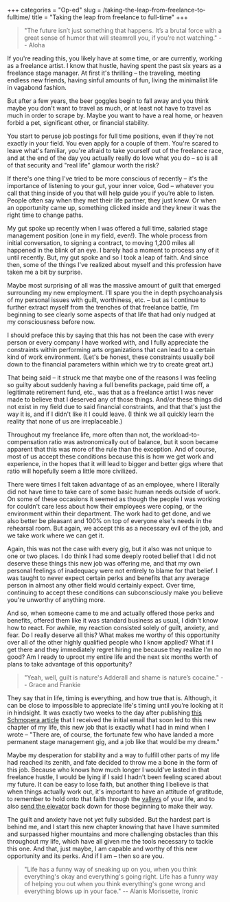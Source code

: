 +++
categories = "Op-ed"
slug = /taking-the-leap-from-freelance-to-fulltime/
title = "Taking the leap from freelance to full-time"
+++

>"The future isn’t just something that happens. It’s a brutal force with a great sense of humor that will steamroll you, if you’re not watching." -- Aloha

If you're reading this, you likely have at some time, or are currently, working as a freelance artist. I know that hustle, having spent the past six years as a freelance stage manager. At first it's thrilling – the traveling, meeting endless new friends, having sinful amounts of fun, living the minimalist life in vagabond fashion.

But after a few years, the beer goggles begin to fall away and you think maybe you don't want to travel as much, or at least not have to travel as much in order to scrape by. Maybe you want to have a real home, or heaven forbid a pet, significant other, or financial stability.

You start to peruse job postings for full time positions, even if they're not exactly
in your field. You even apply for a couple of them. You're scared to leave what's familiar, you're afraid to take yourself out of the freelance race, and at the end of the day you actually really do love what you do – so is all of that security and "real life" glamour worth the risk?

If there's one thing I've tried to be more conscious of recently – it's the importance of listening to your gut, your inner voice, God – whatever you call that thing inside of you that will help guide you if you’re able to listen. People often say when they met their life partner, they just knew. Or when an opportunity came up, something clicked inside and they knew it was the right time to change paths.

My gut spoke up recently when I was offered a full time, salaried stage management position (one in my field, even!). The whole process from initial conversation, to signing a contract, to moving 1,200 miles all happened in the blink of an eye. I barely had a moment to process any of it until recently. But, my gut spoke and so I took a leap of faith. And since then, some of the things I've realized about myself and this profession have taken me a bit by surprise.

Maybe most surprising of all was the massive amount of guilt that emerged surrounding my new employment. I'll spare you the in depth psychoanalysis of my personal issues with guilt, worthiness, etc. – but as I continue to further extract myself from the trenches of that freelance battle, I’m beginning to see clearly some aspects of that life that had only nudged at my consciousness before now.

I should preface this by saying that this has not been the case with every person or every company I have worked with, and I fully appreciate the constraints within performing arts organizations that can lead to a certain kind of work environment. (Let's be honest, these constraints usually boil down to the financial parameters within which we try to create great art.)

That being said – it struck me that maybe one of the reasons I was feeling so guilty about suddenly having a full benefits package, paid time off, a legitimate retirement fund, etc., was that as a freelance artist I was never made to believe that I deserved any of those things. And/or these things did not exist in my field due to said financial constraints, and that that's just the way it is, and if I didn't like it I could leave. (I think we all quickly learn the reality that none of us are irreplaceable.)

Throughout my freelance life, more often than not, the workload-to-compensation ratio was astronomically out of balance, but it soon became apparent that this was more of the rule than the exception. And of course, most of us accept these conditions because this is how we get work and experience, in the hopes that it will lead to bigger and better gigs where that ratio will hopefully seem a little more civilized.

There were times I felt taken advantage of as an employee, where I literally did not have time to take care of some basic human needs outside of work. On some of these occasions it seemed as though the people I was working for couldn't care less about how their employees were coping, or the environment within their department. The work had to get done, and we also better be pleasant and 100% on top of everyone else's needs in the rehearsal room. But again, we accept this as a necessary evil of the job, and we take work where we can get it.

Again, this was not the case with every gig, but it also was not unique to one or two places. I do think I had some deeply rooted belief that I did not deserve these things this new job was offering me, and that my own personal feelings of inadequacy were not entirely to blame for that belief. I was taught to never expect certain perks and benefits that any average person in almost any other field would certainly expect. Over time, continuing to accept these conditions can subconsciously make you believe you're unworthy of anything more.

And so, when someone came to me and actually offered those perks and benefits, offered them like it was standard business as usual, I didn't know how to react. For awhile, my reaction consisted solely of guilt, anxiety, and fear. Do I really deserve all this? What makes me worthy of this opportunity over all of the other highly qualified people who I know applied? What if I get there and they immediately regret hiring me because they realize I'm no good? Am I ready to uproot my entire life and the next six months worth of plans to take advantage of this opportunity?

>"Yeah, well, guilt is nature's Adderall and shame is nature’s cocaine." -- Grace and Frankie

They say that in life, timing is everything, and how true that is. Although, it can be close to impossible to appreciate life's timing until you’re looking at it in hindsight. It was exactly two weeks to the day after publishing [this Schmopera article](/real-talk-the-unspoken-realities-of-a-professional-artistic-life/) that I received the initial email that soon led to this new chapter of my life, this new job that is exactly what I had in mind when I wrote – "There are, of course, the fortunate few who have landed a more permanent stage management gig, and a job like that would be my dream."

Maybe my desperation for stability and a way to fulfill other parts of my life had reached its zenith, and fate decided to throw me a bone in the form of this job. Because who knows how much longer I would've lasted in that freelance hustle, I would be lying if I said I hadn't been feeling scared about my future. It can be easy to lose faith, but another thing I believe is that when things actually work out, it's important to have an attitude of gratitude, to remember to hold onto that faith through the [valleys](/when-lost-find-roots/) of your life, and to also [send the elevator](/artistic-success-pay-it-forward/) back down for those beginning to make their way.

The guilt and anxiety have not yet fully subsided. But the hardest part is behind me, and I start this new chapter knowing that have I have summited and surpassed higher mountains and more challenging obstacles than this throughout my life, which have all given me the tools necessary to tackle this one. And that, just maybe, I am capable and worthy of this new opportunity and its perks. And if I am – then so are you.

>"Life has a funny way of sneaking up on you, when you think everything's okay and everything's going right. Life has a funny way of helping you out when you think everything's gone wrong and everything blows up in your face." -- Alanis Morissette, Ironic
